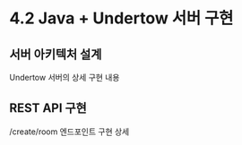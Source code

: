 # 4.2 Java + Undertow 서버 구현 
 
## 서버 아키텍처 설계 
Undertow 서버의 상세 구현 내용 
 
## REST API 구현 
/create/room 엔드포인트 구현 상세 
